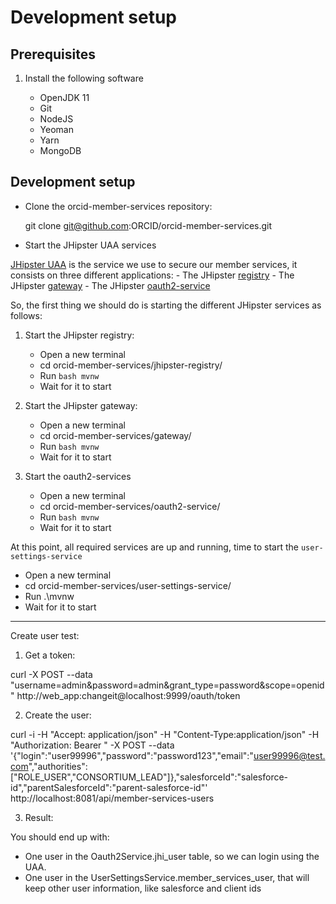 # Development setup

## Prerequisites

1. Install the following software

    - OpenJDK 11
    - Git
    - NodeJS
    - Yeoman
    - Yarn
    - MongoDB

## Development setup

- Clone the orcid-member-services repository:

    git clone git@github.com:ORCID/orcid-member-services.git

- Start the JHipster UAA services

[JHipster UAA](https://www.jhipster.tech/using-uaa/) is the service we use to secure our member services, it consists on three different applications:
    - The JHipster [registry](https://github.com/jhipster/jhipster-registry)
    - The JHipster [gateway](https://www.jhipster.tech/api-gateway/)
    - The JHipster [oauth2-service](https://www.jhipster.tech/using-uaa)
    
So, the first thing we should do is starting the different JHipster services as follows:   

1. Start the JHipster registry:
    - Open a new terminal 
    - cd orcid-member-services/jhipster-registry/
    - Run `bash mvnw`
    - Wait for it to start

2. Start the JHipster gateway:
    - Open a new terminal 
    - cd orcid-member-services/gateway/    
    - Run `bash mvnw`
    - Wait for it to start

3. Start the oauth2-services
    - Open a new terminal 
    - cd orcid-member-services/oauth2-service/  
    - Run `bash mvnw`
    - Wait for it to start

At this point, all required services are up and running, time to start the `user-settings-service`


- Open a new terminal 
- cd orcid-member-services/user-settings-service/
- Run .\mvnw
- Wait for it to start


---
 Create  user test: 
 
 1. Get a token: 
 
 curl -X POST --data "username=admin&password=admin&grant_type=password&scope=openid" http://web_app:changeit@localhost:9999/oauth/token
 
 2. Create the user:
 
 curl -i -H "Accept: application/json" -H "Content-Type:application/json" -H "Authorization: Bearer <TOKEN>" -X POST --data '{"login":"user99996","password":"password123","email":"user99996@test.com","authorities":["ROLE_USER","CONSORTIUM_LEAD"]},"salesforceId":"salesforce-id","parentSalesforceId":"parent-salesforce-id"'  http://localhost:8081/api/member-services-users

3. Result:

You should end up with:
- One user in the Oauth2Service.jhi_user table, so we can login using the UAA.
- One user in the UserSettingsService.member_services_user, that will keep other user information, like salesforce and client ids
